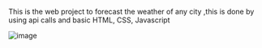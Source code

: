 This is the web project to forecast the weather of any city ,this is done by using api calls and basic HTML, CSS, Javascript

![image](https://github.com/harshita506030/weather-forecast/assets/127235048/6a64e28b-5095-45d2-8667-f2457dad0992)
